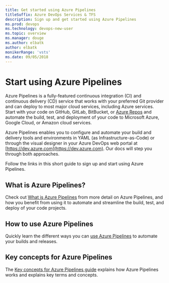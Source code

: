 ```yaml
---
title: Get started using Azure Pipelines 
titleSuffix: Azure DevOps Services & TFS
description: Sign up and get started using Azure Pipelines 
ms.prod: devops
ms.technology: devops-new-user
ms.topic: overview
ms.manager: douge
ms.author: elbatk
author: elbatk
monikerRange: 'vsts'
ms.date: 09/05/2018
---
```


# Start using Azure Pipelines  

Azure Pipelines is a fully-featured continuous integration (CI) and continuous delivery (CD) service that works with your preferred Git provider and can deploy to most major cloud services, including Azure services. Start with your code on GitHub, GitLab, BitBucket, or [Azure Repos](/azure/devops/repos/index) and automate the build, test, and deployment of your code to Microsoft Azure, Google Cloud, or Amazon cloud services.

Azure Pipelines enables you to configure and automate your build and delivery tools and environments in YAML (as Infrastructure-as-Code) or through the visual designer in your Azure DevOps web portal at [https://dev.azure.com](https://dev.azure.com). Our docs will step you through both approaches.

Follow the links in this short guide to sign up and start using Azure Pipelines. 

## What is Azure Pipelines?

Check out [What is Azure Pipelines](what-is-azure-pipelines.md) from more detail on Azure Pipelines, and how you benefit from using it to automate and streamline the build, test, and deploy of your code projects. 

## How to use Azure Pipelines

Quickly learn the different ways you can [use Azure Pipelines](pipelines-get-started.md) to automate your builds and releases.


## Key concepts for Azure Pipelines

The [Key concepts for Azure Pipelines guide](key-pipelines-concepts.md) explains how Azure Pipelines works and explains key terms and concepts.  